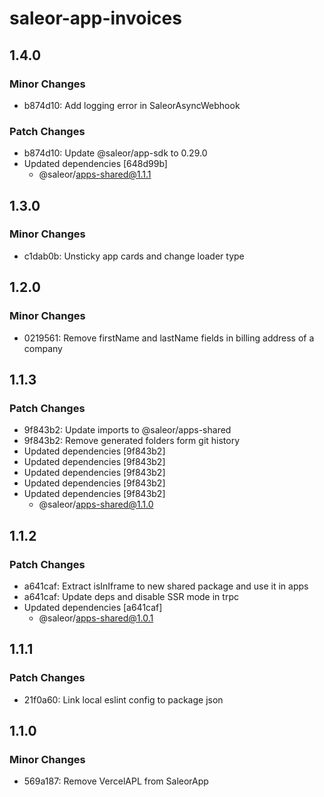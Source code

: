 # saleor-app-invoices

## 1.4.0

### Minor Changes

- b874d10: Add logging error in SaleorAsyncWebhook

### Patch Changes

- b874d10: Update @saleor/app-sdk to 0.29.0
- Updated dependencies [648d99b]
  - @saleor/apps-shared@1.1.1

## 1.3.0

### Minor Changes

- c1dab0b: Unsticky app cards and change loader type

## 1.2.0

### Minor Changes

- 0219561: Remove firstName and lastName fields in billing address of a company

## 1.1.3

### Patch Changes

- 9f843b2: Update imports to @saleor/apps-shared
- 9f843b2: Remove generated folders form git history
- Updated dependencies [9f843b2]
- Updated dependencies [9f843b2]
- Updated dependencies [9f843b2]
- Updated dependencies [9f843b2]
- Updated dependencies [9f843b2]
  - @saleor/apps-shared@1.1.0

## 1.1.2

### Patch Changes

- a641caf: Extract isInIframe to new shared package and use it in apps
- a641caf: Update deps and disable SSR mode in trpc
- Updated dependencies [a641caf]
  - @saleor/apps-shared@1.0.1

## 1.1.1

### Patch Changes

- 21f0a60: Link local eslint config to package json

## 1.1.0

### Minor Changes

- 569a187: Remove VercelAPL from SaleorApp
